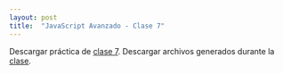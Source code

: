 ```yaml
---
layout: post
title:  "JavaScript Avanzado - Clase 7"
---
```


Descargar práctica de [clase 7][clase-7].
Descargar archivos generados durante la [clase].

[clase-7]: /assets/preclase7-jsa.zip
[clase]: /assets/clase7-jsa.zip
